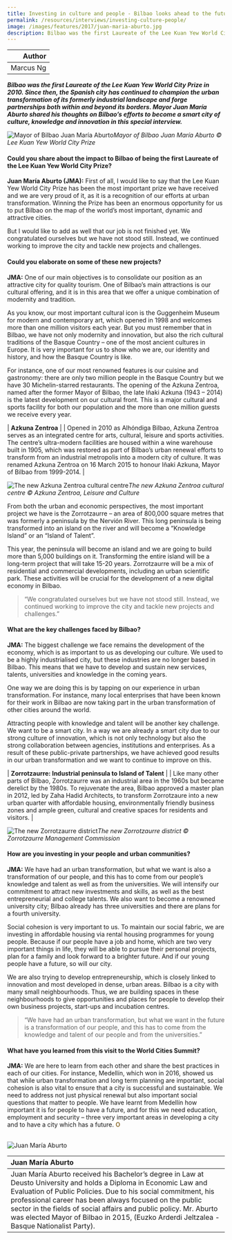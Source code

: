 ```yaml
---
title: Investing in culture and people - Bilbao looks ahead to the future
permalink: /resources/interviews/investing-culture-people/
image: /images/features/2017/juan-maria-aburto.jpg
description: Bilbao was the first Laureate of the Lee Kuan Yew World City Prize in 2010. Since then, the Spanish city has continued to champion the urban transformation of its formerly industrial landscape and forge partnerships both within and beyond its borders. Mayor Juan María Aburto shared his thoughts on Bilbao’s efforts to become a smart city of culture, knowledge and innovation in this special interview.
---
```


| Author |
|---:|
| Marcus Ng |

***Bilbao was the first Laureate of the Lee Kuan Yew World City Prize in 2010. Since then, the Spanish city has continued to champion the urban transformation of its formerly industrial landscape and forge partnerships both within and beyond its borders. Mayor Juan María Aburto shared his thoughts on Bilbao’s efforts to become a smart city of culture, knowledge and innovation in this special interview.***

![Mayor of Bilbao Juan María Aburto](/images/features/2017/juan-maria-aburto.jpg/)*Mayor of Bilbao Juan María Aburto © Lee Kuan Yew World City Prize*

#### **Could you share about the impact to Bilbao of being the first Laureate of the Lee Kuan Yew World City Prize?**

**Juan María Aburto (JMA):** First of all, I would like to say that the Lee Kuan Yew World City Prize has been the most important prize we have received and we are very proud of it, as it is a recognition of our efforts at urban transformation. Winning the Prize has been an enormous opportunity for us to put Bilbao on the map of the world’s most important, dynamic and attractive cities.

But I would like to add as well that our job is not finished yet. We congratulated ourselves but we have not stood still. Instead, we continued working to improve the city and tackle new projects and challenges.

#### **Could you elaborate on some of these new projects?**

**JMA:** One of our main objectives is to consolidate our position as an attractive city for quality tourism. One of Bilbao’s main attractions is our cultural offering, and it is in this area that we offer a unique combination of modernity and tradition.

As you know, our most important cultural icon is the Guggenheim Museum for modern and contemporary art, which opened in 1998 and welcomes more than one million visitors each year. But you must remember that in Bilbao, we have not only modernity and innovation, but also the rich cultural traditions of the Basque Country – one of the most ancient cultures in Europe. It is very important for us to show who we are, our identity and history, and how the Basque Country is like.

For instance, one of our most renowned features is our cuisine and gastronomy: there are only two million people in the Basque Country but we have 30 Michelin-starred restaurants. The opening of the Azkuna Zentroa, named after the former Mayor of Bilbao, the late Iñaki Azkuna (1943 – 2014) is the latest development on our cultural front. This is a major cultural and sports facility for both our population and the more than one million guests we receive every year.

| **Azkuna Zentroa** |
| Opened in 2010 as Alhóndiga Bilbao, Azkuna Zentroa serves as an integrated centre for arts, cultural, leisure and sports activities. The centre’s ultra-modern facilities are housed within a wine warehouse built in 1905, which was restored as part of Bilbao’s urban renewal efforts to transform from an industrial metropolis into a modern city of culture. It was renamed Azkuna Zentroa on 16 March 2015 to honour Iñaki Azkuna, Mayor of Bilbao from 1999-2014. |

![The new Azkuna Zentroa cultural centre](/images/features/2017/azkuna-zentroa.jpg/)*The new Azkuna Zentroa cultural centre © Azkuna Zentroa, Leisure and Culture*

From both the urban and economic perspectives, the most important project we have is the Zorrotzaurre – an area of 800,000 square metres that was formerly a peninsula by the Nervión River. This long peninsula is being transformed into an island on the river and will become a “Knowledge Island” or an “Island of Talent”.

This year, the peninsula will become an island and we are going to build more than 5,000 buildings on it. Transforming the entire island will be a long-term project that will take 15-20 years. Zorrotzaurre will be a mix of residential and commercial developments, including an urban scientific park. These activities will be crucial for the development of a new digital economy in Bilbao.

> “We congratulated ourselves but we have not stood still. Instead, we continued working to improve the city and tackle new projects and challenges.”

#### **What are the key challenges faced by Bilbao?**

**JMA:** The biggest challenge we face remains the development of the economy, which is as important to us as developing our culture. We used to be a highly industrialised city, but these industries are no longer based in Bilbao. This means that we have to develop and sustain new services, talents, universities and knowledge in the coming years.

One way we are doing this is by tapping on our experience in urban transformation. For instance, many local enterprises that have been known for their work in Bilbao are now taking part in the urban transformation of other cities around the world.

Attracting people with knowledge and talent will be another key challenge. We want to be a smart city. In a way we are already a smart city due to our strong culture of innovation, which is not only technology but also the strong collaboration between agencies, institutions and enterprises. As a result of these public-private partnerships, we have achieved good results in our urban transformation and we want to continue to improve on this.

| **Zorrotzaurre: Industrial peninsula to Island of Talent** |
| Like many other parts of Bilbao, Zorrotzaurre was an industrial area in the 1960s but became derelict by the 1980s. To rejuvenate the area, Bilbao approved a master plan in 2012, led by Zaha Hadid Architects, to transform Zorrotzaure into a new urban quarter with affordable housing, environmentally friendly business zones and ample green, cultural and creative spaces for residents and visitors. |

![The new Zorrotzaurre district](/images/features/2017/zorrotzaurre.jpg/)*The new Zorrotzaurre district © Zorrotzaurre Management Commission*

#### **How are you investing in your people and urban communities?**

**JMA:** We have had an urban transformation, but what we want is also a transformation of our people, and this has to come from our people’s knowledge and talent as well as from the universities. We will intensify our commitment to attract new investments and skills, as well as the best entrepreneurial and college talents. We also want to become a renowned university city; Bilbao already has three universities and there are plans for a fourth university.

Social cohesion is very important to us. To maintain our social fabric, we are investing in affordable housing via rental housing programmes for young people. Because if our people have a job and home, which are two very important things in life, they will be able to pursue their personal projects, plan for a family and look forward to a brighter future. And if our young people have a future, so will our city.

We are also trying to develop entrepreneurship, which is closely linked to innovation and most developed in dense, urban areas. Bilbao is a city with many small neighbourhoods. Thus, we are building spaces in these neighbourhoods to give opportunities and places for people to develop their own business projects, start-ups and incubation centres.

> “We have had an urban transformation, but what we want in the future is a transformation of our people, and this has to come from the knowledge and talent of our people and from the universities.”

#### **What have you learned from this visit to the World Cities Summit?**

**JMA:** We are here to learn from each other and share the best practices in each of our cities. For instance, Medellín, which won in 2016, showed us that while urban transformation and long term planning are important, social cohesion is also vital to ensure that a city is successful and sustainable. We need to address not just physical renewal but also important social questions that matter to people. We have learnt from Medellín how important it is for people to have a future, and for this we need education, employment and security – three very important areas in developing a city and to have a city which has a future. **<font color="#967942">O</font>** 

<br>

<div style="width:150px"><img src="/images/features/2017/juan-maria-aburto2.png" alt="Juan María Aburto" /></div>

| **Juan María Aburto** |
|:---|
| Juan María Aburto received his Bachelor’s degree in Law at Deusto University and holds a Diploma in Economic Law and Evaluation of Public Policies. Due to his social commitment, his professional career has been always focused on the public sector in the fields of social affairs and public policy. Mr. Aburto was elected Mayor of Bilbao in 2015, (Euzko Arderdi Jeltzalea - Basque Nationalist Party). |

